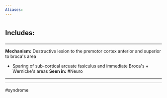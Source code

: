 ```yaml
---
Aliases:
---
```

# 
## Includes:
###

---
**Mechanism:** Destructive lesion to the premotor cortex anterior and superior to broca's area
- Sparing of sub-cortical arcuate fasiculus and immediate Broca's + Wernicke's areas 
**Seen in:** #Neuro 

---


---
#syndrome 